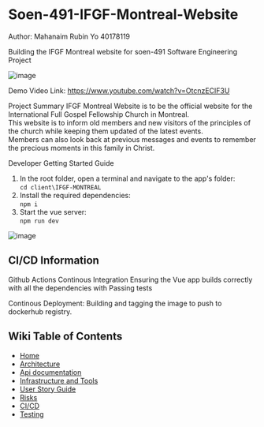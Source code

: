 # Soen-491-IFGF-Montreal-Website
Author: Mahanaim Rubin Yo 40178119

Building the IFGF Montreal website for soen-491 Software Engineering Project

![image](https://github.com/user-attachments/assets/cfcfde80-8c84-47a7-8d8b-75326968e063)

Demo Video Link: https://www.youtube.com/watch?v=OtcnzECIF3U


Project Summary
IFGF Montreal Website is to be the official website for the International Full Gospel Fellowship Church in Montreal.<br/>
This website is to inform old members and new visitors of the principles of the church while keeping them updated of the latest events.<br/>
Members can also look back at previous messages and events to remember the precious moments in this family in Christ.

Developer Getting Started Guide
1. In the root folder, open a terminal and navigate to the app's folder: <br/>
`cd client\IFGF-MONTREAL`
2. Install the required dependencies: <br/>
`npm i`
3. Start the vue server: <br/>
`npm run dev`

![image](https://github.com/user-attachments/assets/03fba61b-2ec8-410f-9baf-33fe44b6f1f3)


## CI/CD Information
Github Actions 
Continous Integration Ensuring the Vue app builds correctly with all the dependencies  with Passing tests

Continous Deployment: Building and tagging the image to push to dockerhub registry.

## Wiki Table of Contents
- [Home](https://github.com/AyoMahan/Soen-491-IFGF-Montreal-Website/wiki)
- [Architecture](https://github.com/AyoMahan/Soen-491-IFGF-Montreal-Website/wiki/Architecture-Diagram)
- [Api documentation](https://github.com/AyoMahan/Soen-491-IFGF-Montreal-Website/wiki/EMAIL-API)
- [Infrastructure and Tools](https://github.com/AyoMahan/Soen-491-IFGF-Montreal-Website/wiki/Infrastructure-and-Tools)
- [User Story Guide](https://github.com/AyoMahan/Soen-491-IFGF-Montreal-Website/wiki/User-Story-Guide)
- [Risks](https://github.com/AyoMahan/Soen-491-IFGF-Montreal-Website/wiki/Risk-Management)
- [CI/CD](https://github.com/AyoMahan/Soen-491-IFGF-Montreal-Website/wiki/Continous-Integration-and-Continous-Deployment)
- [Testing](https://github.com/AyoMahan/Soen-491-IFGF-Montreal-Website/wiki/Testing-plan)


